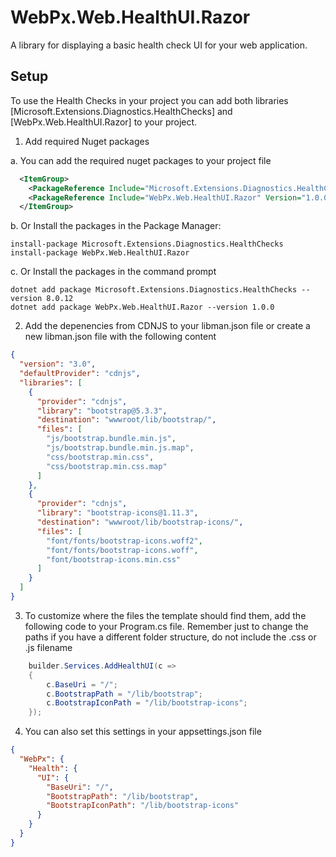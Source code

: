 # WebPx.Web.HealthUI.Razor
A library for displaying a basic health check UI for your web application.

## Setup

To use the Health Checks in your project you can add both libraries 
[Microsoft.Extensions.Diagnostics.HealthChecks] and [WebPx.Web.HealthUI.Razor] to your project.

1. Add required Nuget packages

a. You can add the required nuget packages to your project file

```xml
  <ItemGroup>
    <PackageReference Include="Microsoft.Extensions.Diagnostics.HealthChecks" Version="8.0.12" />
    <PackageReference Include="WebPx.Web.HealthUI.Razor" Version="1.0.0" />
  </ItemGroup>
```

b. Or Install the packages in the Package Manager:

```
install-package Microsoft.Extensions.Diagnostics.HealthChecks
install-package WebPx.Web.HealthUI.Razor
```

c. Or Install the packages in the command prompt
 
```
dotnet add package Microsoft.Extensions.Diagnostics.HealthChecks --version 8.0.12
dotnet add package WebPx.Web.HealthUI.Razor --version 1.0.0
```

2. Add the depenencies from CDNJS to your libman.json file 
or create a new libman.json file with the following content

```json
{
  "version": "3.0",
  "defaultProvider": "cdnjs",
  "libraries": [
    {
      "provider": "cdnjs",
      "library": "bootstrap@5.3.3",
      "destination": "wwwroot/lib/bootstrap/",
      "files": [
        "js/bootstrap.bundle.min.js",
        "js/bootstrap.bundle.min.js.map",
        "css/bootstrap.min.css",
        "css/bootstrap.min.css.map"
      ]
    },
    {
      "provider": "cdnjs",
      "library": "bootstrap-icons@1.11.3",
      "destination": "wwwroot/lib/bootstrap-icons/",
      "files": [
        "font/fonts/bootstrap-icons.woff2",
        "font/fonts/bootstrap-icons.woff",
        "font/bootstrap-icons.min.css"
      ]
    }
  ]
}
```

3. To customize where the files the template should find them, add the following code to your Program.cs file.
Remember just to change the paths if you have a different folder structure, do not include the .css or .js filename
```csharp
    builder.Services.AddHealthUI(c =>
    {
        c.BaseUri = "/";
        c.BootstrapPath = "/lib/bootstrap";
        c.BootstrapIconPath = "/lib/bootstrap-icons";
    });
```

4. You can also set this settings in your appsettings.json file
```json
{
  "WebPx": {
    "Health": {
      "UI": {
        "BaseUri": "/",
        "BootstrapPath": "/lib/bootstrap",
        "BootstrapIconPath": "/lib/bootstrap-icons"
      }
    }
  }
}
```